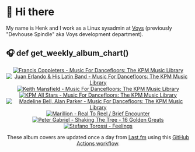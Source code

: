 # 👋 Hi there

My name is Henk and I work as a Linux sysadmin at <a href="https://www.voys.co/about/">Voys</a> (previously "Devhouse Spindle" aka Voys development department).

## 🎧 def get_weekly_album_chart()
<!-- lastfm -->
<p align="center"><a href="https://www.last.fm/music/Francis+Coppieters/Music+For+Dancefloors:+The+KPM+Music+Library"><img src="https://lastfm.freetls.fastly.net/i/u/64s/097d7795d1664fc7ae193f50a07fd5fc.jpg" title="Francis Coppieters - Music For Dancefloors: The KPM Music Library"></a> <a href="https://www.last.fm/music/Juan+Erlando+&+His+Latin+Band/Music+For+Dancefloors:+The+KPM+Music+Library"><img src="https://lastfm.freetls.fastly.net/i/u/64s/c23bec15672d4878b5e7af82e0d012bb.jpg" title="Juan Erlando & His Latin Band - Music For Dancefloors: The KPM Music Library"></a> <a href="https://www.last.fm/music/Keith+Mansfield/Music+For+Dancefloors:+The+KPM+Music+Library"><img src="https://lastfm.freetls.fastly.net/i/u/64s/ee3d2a5acb9b438a950eeb9e26416b3b.jpg" title="Keith Mansfield - Music For Dancefloors: The KPM Music Library"></a> <a href="https://www.last.fm/music/KPM+All+Stars/Music+For+Dancefloors:+The+KPM+Music+Library"><img src="https://lastfm.freetls.fastly.net/i/u/64s/c94f886a4755d3081c4c693321d7c115.jpg" title="KPM All Stars - Music For Dancefloors: The KPM Music Library"></a> <a href="https://www.last.fm/music/Madeline+Bell,+Alan+Parker/Music+For+Dancefloors:+The+KPM+Music+Library"><img src="https://lastfm.freetls.fastly.net/i/u/64s/ade03314610b2c8d4323903b76d58c4e.jpg" title="Madeline Bell, Alan Parker - Music For Dancefloors: The KPM Music Library"></a> <a href="https://www.last.fm/music/Marillion/Real+To+Reel+%2F+Brief+Encounter"><img src="https://lastfm.freetls.fastly.net/i/u/64s/549db788d7a74375c33695c13e460a6a.png" title="Marillion - Real To Reel / Brief Encounter"></a> <a href="https://www.last.fm/music/Peter+Gabriel/Shaking+The+Tree+-+16+Golden+Greats"><img src="https://lastfm.freetls.fastly.net/i/u/64s/13b1999b76e842ee9d607e9c0b36177b.jpg" title="Peter Gabriel - Shaking The Tree - 16 Golden Greats"></a> <a href="https://www.last.fm/music/Stefano+Torossi/Feelings"><img src="https://lastfm.freetls.fastly.net/i/u/64s/67dcf8e190854a8c7243dcfbd5d10c1e.jpg" title="Stefano Torossi - Feelings"></a> </p>

<p align="center">These album covers are updated once a day from <a href="https://www.last.fm/user/hbokh">Last.fm</a> using this <a href="https://github.com/marketplace/actions/lastfm-to-markdown">GitHub Actions workflow</a>.</p>
